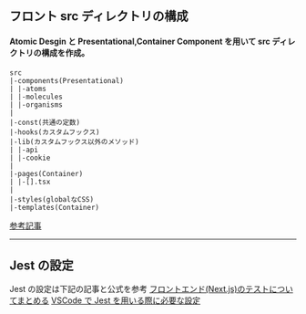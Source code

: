 ## フロント src ディレクトリの構成

#### Atomic Desgin と Presentational,Container Component を用いて src ディレクトリの構成を作成。

```
src
|-components(Presentational)
| |-atoms
| |-molecules
| |-organisms
|
|-const(共通の定数)
|-hooks(カスタムフックス)
|-lib(カスタムフックス以外のメソッド)
| |-api
| |-cookie
|
|-pages(Container)
| |-[].tsx
|
|-styles(globalなCSS)
|-templates(Container)
```

[参考記事](https://maku.blog/p/4is2ahp/)

---

## Jest の設定

Jest の設定は下記の記事と公式を参考
[フロントエンド(Next.js)のテストについてまとめる](https://qiita.com/suzu1997/items/e4ee2fc1f52fbf505481)
[VSCode で Jest を用いる際に必要な設定](https://jestjs.io/ja/docs/configuration)
